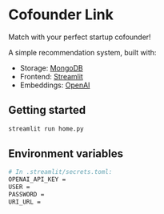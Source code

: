 # Cofounder Link
Match with your perfect startup cofounder! 

A simple recommendation system, built with:
- Storage: [MongoDB](https://www.mongodb.com/)
- Frontend: [Streamlit](https://streamlit.io/)
- Embeddings: [OpenAI](https://platform.openai.com/docs/guides/embeddings)

## Getting started
```bash
streamlit run home.py
```

## Environment variables
```bash
# In .streamlit/secrets.toml:
OPENAI_API_KEY = 
USER = 
PASSWORD = 
URI_URL = 
```
